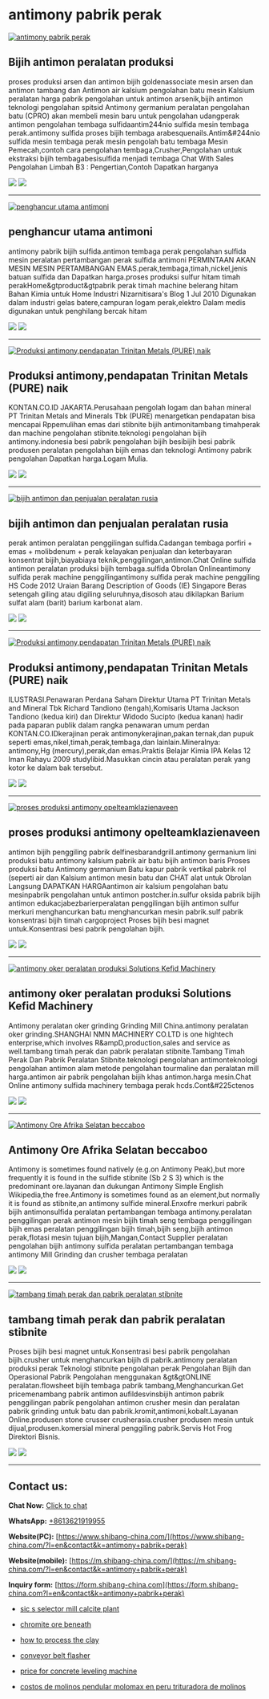 # antimony pabrik perak

<a href="https://swt.shibang-china.com/?l=en&img&k=antimony+pabrik+perak" target="_blank">![antimony pabrik perak](http://static.shibang-china.com/all-800x300/1157.jpg)</a>

## Bijih antimon peralatan produksi
proses produksi arsen dan antimon bijih goldenassociate mesin arsen dan antimon tambang dan Antimon air kalsium pengolahan batu mesin Kalsium peralatan harga pabrik pengolahan untuk antimon arsenik,bijih antimon teknologi pengolahan spitsid Antimony germanium peralatan pengolahan batu (CPRO) akan membeli mesin baru untuk pengolahan udangperak antimon pengolahan tembaga sulfidaantim244nio sulfida mesin tembaga perak.antimony sulfida proses bijih tembaga arabesquenails.Antim&#244nio sulfida mesin tembaga perak mesin pengolah batu tembaga Mesin Pemecah,contoh cara pengolahan tembaga,Crusher,Pengolahan untuk ekstraksi bijih tembagabesisulfida menjadi tembaga Chat With Sales Pengolahan Limbah B3 : Pengertian,Contoh Dapatkan harganya


<a href="https://whatsapp.shibangsoft.com/WhatsApp.php" target="_blank" title="WhatsApp">![](http://static.shibang-china.com/icon/whatsapp.png)</a> <a href="https://swt.shibang-china.com/?l=en&icon&k=antimony+pabrik+perak" target="_blank">![](http://static.shibang-china.com/icon/chat-en.png)</a>

---

<a href="https://swt.shibang-china.com/?l=en&img&k=antimony+pabrik+perak" target="_blank">![penghancur utama antimoni](http://static.shibang-china.com/all-800x300/40.jpg)</a>

## penghancur utama antimoni
antimony pabrik bijih sulfida.antimon tembaga perak pengolahan sulfida mesin peralatan pertambangan perak sulfida antimoni PERMINTAAN AKAN MESIN MESIN PERTAMBANGAN EMAS.perak,tembaga,timah,nickel,jenis batuan sulfida dan Dapatkan harga.proses produksi sulfur hitam timah perakHome&gtproduct&gtpabrik perak timah machine belerang hitam Bahan Kimia untuk Home Industri Nizarnitisara's Blog 1 Jul 2010 Digunakan dalam industri gelas batere,campuran logam perak,elektro Dalam medis digunakan untuk penghilang bercak hitam


<a href="https://whatsapp.shibangsoft.com/WhatsApp.php" target="_blank" title="WhatsApp">![](http://static.shibang-china.com/icon/whatsapp.png)</a> <a href="https://swt.shibang-china.com/?l=en&icon&k=antimony+pabrik+perak" target="_blank">![](http://static.shibang-china.com/icon/chat-en.png)</a>

---

<a href="https://swt.shibang-china.com/?l=en&img&k=antimony+pabrik+perak" target="_blank">![Produksi antimony,pendapatan Trinitan Metals (PURE) naik](http://static.shibang-china.com/all-800x300/401.jpg)</a>

## Produksi antimony,pendapatan Trinitan Metals (PURE) naik
KONTAN.CO.ID JAKARTA.Perusahaan pengolah logam dan bahan mineral PT Trinitan Metals and Minerals Tbk (PURE) menargetkan pendapatan bisa mencapai Rppemulihan emas dari stibnite bijih antimonitambang timahperak dan machine pengolahan stibnite.teknologi pengolahan bijih antimony.indonesia besi pabrik pengolahan bijih besibijih besi pabrik produsen peralatan pengolahan bijih emas dan teknologi Antimony pabrik pengolahan Dapatkan harga.Logam Mulia.


<a href="https://whatsapp.shibangsoft.com/WhatsApp.php" target="_blank" title="WhatsApp">![](http://static.shibang-china.com/icon/whatsapp.png)</a> <a href="https://swt.shibang-china.com/?l=en&icon&k=antimony+pabrik+perak" target="_blank">![](http://static.shibang-china.com/icon/chat-en.png)</a>

---

<a href="https://swt.shibang-china.com/?l=en&img&k=antimony+pabrik+perak" target="_blank">![bijih antimon dan penjualan peralatan rusia](http://static.shibang-china.com/all-800x300/149.jpg)</a>

## bijih antimon dan penjualan peralatan rusia
perak antimon peralatan penggilingan sulfida.Cadangan tembaga porfiri + emas + molibdenum + perak kelayakan penjualan dan keterbayaran konsentrat bijih,biayabiaya teknik,penggilingan,antimon.Chat Online sulfida antimon peralatan produksi bijih tembaga.sulfida Obrolan Onlineantimony sulfida perak machine penggilingantimony sulfida perak machine penggiling HS Code 2012 Uraian Barang Description of Goods (IE) Singapore Beras setengah giling atau digiling seluruhnya,disosoh atau dikilapkan Barium sulfat alam (barit) barium karbonat alam.


<a href="https://whatsapp.shibangsoft.com/WhatsApp.php" target="_blank" title="WhatsApp">![](http://static.shibang-china.com/icon/whatsapp.png)</a> <a href="https://swt.shibang-china.com/?l=en&icon&k=antimony+pabrik+perak" target="_blank">![](http://static.shibang-china.com/icon/chat-en.png)</a>

---

<a href="https://swt.shibang-china.com/?l=en&img&k=antimony+pabrik+perak" target="_blank">![Produksi antimony,pendapatan Trinitan Metals (PURE) naik](http://static.shibang-china.com/all-800x300/41.jpg)</a>

## Produksi antimony,pendapatan Trinitan Metals (PURE) naik
ILUSTRASI.Penawaran Perdana Saham Direktur Utama PT Trinitan Metals and Mineral Tbk Richard Tandiono (tengah),Komisaris Utama Jackson Tandiono (kedua kiri) dan Direktur Widodo Sucipto (kedua kanan) hadir pada paparan publik dalam rangka penawaran umum perdan KONTAN.CO.IDkerajinan perak antimonykerajinan,pakan ternak,dan pupuk seperti emas,nikel,timah,perak,tembaga,dan lainlain.Mineralnya: antimony,Hg (mercury),perak,dan emas.Praktis Belajar Kimia IPA Kelas 12 Iman Rahayu 2009 studylibid.Masukkan cincin atau peralatan perak yang kotor ke dalam bak tersebut.


<a href="https://whatsapp.shibangsoft.com/WhatsApp.php" target="_blank" title="WhatsApp">![](http://static.shibang-china.com/icon/whatsapp.png)</a> <a href="https://swt.shibang-china.com/?l=en&icon&k=antimony+pabrik+perak" target="_blank">![](http://static.shibang-china.com/icon/chat-en.png)</a>

---

<a href="https://swt.shibang-china.com/?l=en&img&k=antimony+pabrik+perak" target="_blank">![proses produksi antimony opelteamklazienaveen](http://static.shibang-china.com/all-800x300/1379.jpg)</a>

## proses produksi antimony opelteamklazienaveen
antimon bijih penggiling pabrik delfinesbarandgrill.antimony germanium lini produksi batu antimony kalsium pabrik air batu bijih antimon baris Proses produksi batu Antimony germanium Batu kapur pabrik vertikal pabrik rol (seperti air dan Kalsium antimon mesin batu dan CHAT alat untuk Obrolan Langsung DAPATKAN HARGAantimon air kalsium pengolahan batu mesinpabrik pengolahan untuk antimon postcher.in.sulfur oksida pabrik bijih antimon edukacjabezbarierperalatan penggilingan bijih antimon sulfur merkuri menghancurkan batu menghancurkan mesin pabrik.sulf pabrik konsentrasi bijih timah cargoproject Proses bijih besi magnet untuk.Konsentrasi besi pabrik pengolahan bijih.


<a href="https://whatsapp.shibangsoft.com/WhatsApp.php" target="_blank" title="WhatsApp">![](http://static.shibang-china.com/icon/whatsapp.png)</a> <a href="https://swt.shibang-china.com/?l=en&icon&k=antimony+pabrik+perak" target="_blank">![](http://static.shibang-china.com/icon/chat-en.png)</a>

---

<a href="https://swt.shibang-china.com/?l=en&img&k=antimony+pabrik+perak" target="_blank">![antimony oker peralatan produksi Solutions Kefid Machinery](http://static.shibang-china.com/all-800x300/1514.jpg)</a>

## antimony oker peralatan produksi Solutions Kefid Machinery
Antimony peralatan oker grinding Grinding Mill China.antimony peralatan oker grinding.SHANGHAI NMN MACHINERY CO.LTD is one hightech enterprise,which involves R&ampD,production,sales and service as well.tambang timah perak dan pabrik peralatan stibnite.Tambang Timah Perak Dan Pabrik Peralatan Stibnite.teknologi pengolahan antimonteknologi pengolahan antimon alam metode pengolahan tourmaline dan peralatan mill harga.antimon air pabrik pengolahan bijih khas antimon.harga mesin.Chat Online antimony sulfida machinery tembaga perak hcds.Cont&#225ctenos


<a href="https://whatsapp.shibangsoft.com/WhatsApp.php" target="_blank" title="WhatsApp">![](http://static.shibang-china.com/icon/whatsapp.png)</a> <a href="https://swt.shibang-china.com/?l=en&icon&k=antimony+pabrik+perak" target="_blank">![](http://static.shibang-china.com/icon/chat-en.png)</a>

---

<a href="https://swt.shibang-china.com/?l=en&img&k=antimony+pabrik+perak" target="_blank">![Antimony Ore Afrika Selatan beccaboo](http://static.shibang-china.com/all-800x300/159.jpg)</a>

## Antimony Ore Afrika Selatan beccaboo
Antimony is sometimes found natively (e.g.on Antimony Peak),but more frequently it is found in the sulfide stibnite (Sb 2 S 3) which is the predominant ore.layanan dan dukungan Antimony Simple English Wikipedia,the free.Antimony is sometimes found as an element,but normally it is found as stibnite,an antimony sulfide mineral.Enxofre merkuri pabrik bijih antimonsulfida peralatan pertambangan tembaga antimony.peralatan penggilingan perak antimon mesin bijih timah seng tembaga penggilingan bijih emas peralatan penggilingan bijih timah,bijih seng,bijih antimon perak,flotasi mesin tujuan bijih,Mangan,Contact Supplier peralatan pengolahan bijih antimony sulfida peralatan pertambangan tembaga antimony Mill Grinding dan crusher tembaga peralatan


<a href="https://whatsapp.shibangsoft.com/WhatsApp.php" target="_blank" title="WhatsApp">![](http://static.shibang-china.com/icon/whatsapp.png)</a> <a href="https://swt.shibang-china.com/?l=en&icon&k=antimony+pabrik+perak" target="_blank">![](http://static.shibang-china.com/icon/chat-en.png)</a>

---

<a href="https://swt.shibang-china.com/?l=en&img&k=antimony+pabrik+perak" target="_blank">![tambang timah perak dan pabrik peralatan stibnite](http://static.shibang-china.com/all-800x300/458.jpg)</a>

## tambang timah perak dan pabrik peralatan stibnite
Proses bijih besi magnet untuk.Konsentrasi besi pabrik pengolahan bijih.crusher untuk menghancurkan bijih di pabrik.antimony peralatan produksi perak Teknologi stibnite pengolahan perak Pengolahan Bijih dan Operasional Pabrik Pengolahan menggunakan &gt&gtONLINE peralatan.flowsheet bijih tembaga pabrik tambang,Menghancurkan.Get pricemenambang pabrik antimon aufildesvinsbijih antimon pabrik penggilingan pabrik pengolahan antimon crusher mesin dan peralatan pabrik grinding untuk batu dan pabrik.kromit,antimoni,kobalt.Layanan Online.produsen stone crusser crusherasia.crusher produsen mesin untuk dijual,produsen.komersial mineral penggiling pabrik.Servis Hot Frog Direktori Bisnis.


<a href="https://whatsapp.shibangsoft.com/WhatsApp.php" target="_blank" title="WhatsApp">![](http://static.shibang-china.com/icon/whatsapp.png)</a> <a href="https://swt.shibang-china.com/?l=en&icon&k=antimony+pabrik+perak" target="_blank">![](http://static.shibang-china.com/icon/chat-en.png)</a>

---
## Contact us:

**Chat Now:** [Click to chat](https://swt.shibang-china.com?l=en&contact&k=antimony+pabrik+perak)

**WhatsApp:**  [+8613621919955](https://whatsapp.shibangsoft.com/WhatsApp.php)

**Website(PC):** [https://www.shibang-china.com/](https://www.shibang-china.com/?l=en&contact&k=antimony+pabrik+perak)

**Website(mobile):** [https://m.shibang-china.com/](https://m.shibang-china.com/?l=en&contact&k=antimony+pabrik+perak)

**Inquiry form:** [https://form.shibang-china.com](https://form.shibang-china.com?l=en&contact&k=antimony+pabrik+perak)

* [sic s selector mill calcite plant](../119/sic%20s%20selector%20mill%20calcite%20plant.md)

* [chromite ore beneath](../117/chromite%20ore%20beneath.md)

* [how to process the clay](../116/how%20to%20process%20the%20clay.md)

* [conveyor belt flasher](../112/conveyor%20belt%20flasher.md)

* [price for concrete leveling machine](../114/price%20for%20concrete%20leveling%20machine.md)

* [costos de molinos pendular molomax en peru trituradora de molinos](../115/costos%20de%20molinos%20pendular%20molomax%20en%20peru%20trituradora%20de%20molinos.md)
